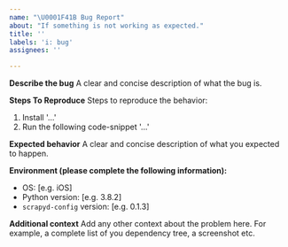 ```yaml
---
name: "\U0001F41B Bug Report"
about: "If something is not working as expected."
title: ''
labels: 'i: bug'
assignees: ''

---
```

**Describe the bug**
A clear and concise description of what the bug is.

**Steps To Reproduce**
Steps to reproduce the behavior:
1. Install '...'
2. Run the following code-snippet '...'

**Expected behavior**
A clear and concise description of what you expected to happen.

**Environment (please complete the following information):**
 - OS: [e.g. iOS]
 - Python version: [e.g. 3.8.2]
 - `scrapyd-config` version: [e.g. 0.1.3]

**Additional context**
Add any other context about the problem here. For example, a complete list of you dependency tree, a screenshot etc.
